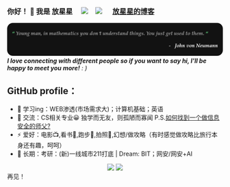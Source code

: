 
<!-- 打招呼 访问次数 社交媒体账号 -->
### 你好！ 👋  我是 放星星  &emsp;<a href="https://blog.csdn.net/m0_60633517" target="_blank" alt="CSDN" title="CSDN"><img src="https://img.icons8.com/material/48/000000/csdn.png" width="30px"/></a>&emsp;<a href="https://space.bilibili.com/393236497" target="_blank" alt="Bilibili" title="Bilibili"><img src="https://user-images.githubusercontent.com/29084184/166415345-91925d37-c66f-448f-8d75-c8355fe0b692.png" width="30px"/></a> &emsp; [放星星的博客](https://flyastar.top/) 


<!--  数学你不是理解了它，只是习惯了它-->
<img src="./assets/von.png">
 <!-- 友好的展开 -->
<summary><em><b>I love connecting with different people so if you want to say hi, I'll be happy to meet you more!</b> : )</em></summary>



 <!-- 个人介绍 -->


<h2>GitHub profile：</h2>

- 🌱 学习ing：WEB渗透(市场需求大)；计算机基础；英语
- 👯 交流：CS相关专业😀 独学而无友，则孤陋而寡闻 P.S.[如何找到一个做信息安全的师父?](https://www.zhihu.com/question/473311505/answer/2010587795)
- ⚡ 爱好：电影📺,看书📖,跑步🏃,拍照📸,幻想/做攻略（有时感觉做攻略比旅行本身还有趣，呵呵）
- 🔭 长期：考研：(新)一线城市211打底 | Dream: BIT；网安/网安+AI


 <!-- Github等级||语言占比 -->
<div align="center"> <img height="137px" src="https://github-readme-stats.vercel.app/api?username=flyAstar&hide_title=true&hide_border=true&show_icons=trueline_height=21&text_color=000&icon_color=000&bg_color=0,ea6161,ffc64d,fffc4d,52fa5a&theme=tokyonight" />
<img src="https://github-readme-stats.vercel.app/api/top-langs/?username=flyAstar&hide_title=true&hide_border=true&layout=compact&langs_count=6&text_color=000&icon_color=fff&bg_color=0,52fa5a,4dfcff,c64dff&theme=radical" />
</div>
再见！


<!--
Overview参考，放在下面注释里了：
https://github.com/sun0225SUN （花哨，介绍，GitHub展板）
https://github.com/Charmve （展开栏）
https://github.com/scotch-io/All-Github-Emoji-Icons （icon）
-->
